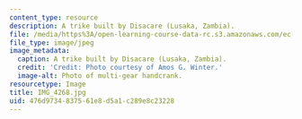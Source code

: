 ```yaml
---
content_type: resource
description: A trike built by Disacare (Lusaka, Zambia).
file: /media/https%3A/open-learning-course-data-rc.s3.amazonaws.com/ec-721-wheelchair-design-in-developing-countries-spring-2009/476d9734837561e8d5a1c289e8c23228_IMG_4268.jpg
file_type: image/jpeg
image_metadata:
  caption: A trike built by Disacare (Lusaka, Zambia).
  credit: 'Credit: Photo courtesy of Amos G. Winter.'
  image-alt: Photo of multi-gear handcrank.
resourcetype: Image
title: IMG_4268.jpg
uid: 476d9734-8375-61e8-d5a1-c289e8c23228
---
```

